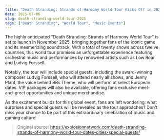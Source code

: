 ```yaml
---
title: "Death Stranding: Strands of Harmony World Tour Kicks Off in 2025"
date: 2025-07-06
slug: death-stranding-world-tour-2025
tags: ["Death Stranding", "World Tour", "Music Events"]
---
```


The highly anticipated "Death Stranding: Strands of Harmony World Tour" is set to launch in November 2025, bringing together fans of the iconic game and its mesmerizing soundtrack. With a total of twenty shows across twelve countries, this world tour promises an unforgettable experience featuring orchestral music and performances by renowned artists such as Low Roar and Ludvig Forssell.

Notably, the tour will include special guests, including the award-winning composer Ludvig Forssell, who will attend nearly all shows, and Jenny Plant, the voice behind BBs Theme, who will perform at select European dates. VIP packages will also be available, offering fans exclusive meet-and-greet opportunities and unique merchandise.

As the excitement builds for this global event, fans are left wondering: what surprises and special guests will be revealed as the tour approaches? Don't miss your chance to be part of this extraordinary celebration of music and gaming culture!
> Original source: https://explosionnetwork.com/death-stranding-strands-of-harmony-world-tour-dates-cities-special-guests/
